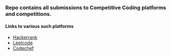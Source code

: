 ### Repo contains all submissions to Competitive Coding platforms and competitions.

#### Links to various such platforms

- <a href="https://www.hackerrank.com/kaustubhdeokar">Hackerrank</a>
- <a href="https://leetcode.com/kaustubhdeokar/">Leetcode</a>
- <a href="https://www.codechef.com/users/kaustubhd9">Codechef</a>
